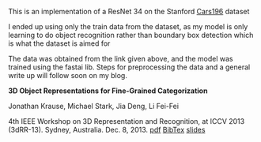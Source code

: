 This is an implementation of a ResNet 34 on the Stanford [Cars196](https://ai.stanford.edu/~jkrause/cars/car_dataset.html) dataset

I ended up using only the train data from the dataset, as my model is only learning to do object recognition rather than boundary box detection which is what the dataset is aimed for

The data was obtained from the link given above, and the model was trained using the fastai lib. Steps for preprocessing the data and a general write up will follow soon on my blog.

__3D Object Representations for Fine-Grained Categorization__

Jonathan Krause, Michael Stark, Jia Deng, Li Fei-Fei

4th IEEE Workshop on 3D Representation and Recognition, at ICCV 2013 (3dRR-13). Sydney, Australia. Dec. 8, 2013.
[pdf](https://ai.stanford.edu/~jkrause/papers/3drr13.pdf)   [BibTex](https://ai.stanford.edu/~jkrause/papers/3drr13.bib)   [slides](https://ai.stanford.edu/~jkrause/papers/3drr_talk.pdf)